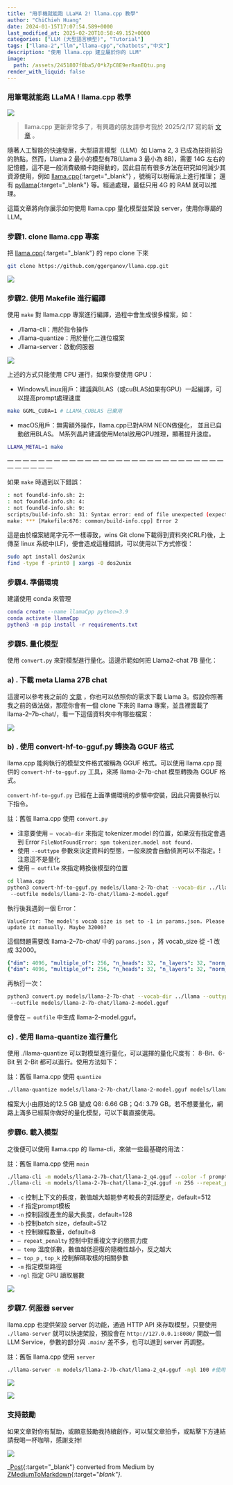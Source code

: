 ```yaml
---
title: "用手機就能跑 LLaMA 2! llama.cpp 教學"
author: "ChiChieh Huang"
date: 2024-01-15T17:07:54.589+0000
last_modified_at: 2025-02-20T10:58:49.152+0000
categories: ["LLM (大型語言模型)", "Tutorial"]
tags: ["llama-2","llm","llama-cpp","chatbots","中文"]
description: "使用 llama.cpp 建立屬於你的 LLM"
image:
  path: /assets/2451807f8ba5/0*k7pC8E9erRanEQtu.png
render_with_liquid: false
---
```


### 用筆電就能跑 LLaMA \! llama\.cpp 教學


![](/assets/2451807f8ba5/0*k7pC8E9erRanEQtu.png)



> llama\.cpp 更新非常多了，有興趣的朋友請參考我於 2025/2/17 寫的新 [文章](../78f24809604f/) 。 





隨著人工智能的快速發展，大型語言模型（LLM）如 Llama 2, 3 已成為技術前沿的熱點。然而，Llama 2 最小的模型有7B\(Llama 3 最小為 8B\)，需要 14G 左右的記憶體，這不是一般消費級顯卡跑得動的，因此目前有很多方法在研究如何減少其資源使用，例如 [llama\.cpp](https://github.com/ggerganov/llama.cpp){:target="_blank"} ，號稱可以樹莓派上進行推理； 還有 [pyllama](https://github.com/juncongmoo/pyllama){:target="_blank"} 等。經過處理，最低只用 4G 的 RAM 就可以推理。

這篇文章將向你展示如何使用 llama\.cpp 量化模型並架設 server，使用你專屬的 LLM。
### 步驟1\. clone llama\.cpp 專案

把 [llama\.cpp](https://github.com/ggerganov/llama.cpp){:target="_blank"} 的 repo clone 下來
```bash
git clone https://github.com/ggerganov/llama.cpp.git
```


![](/assets/2451807f8ba5/1*iPz_zGuFtUEFxtCs4P-eUQ.png)

### 步驟2\. 使用 Makefile 進行編譯

使用 `make` 對 llama\.cpp 專案進行編譯，過程中會生成很多檔案，如：
- \./llama\-cli：用於指令操作
- \./llama\-quantize：用於量化二進位檔案
- \./llama\-server：啟動伺服器



![](/assets/2451807f8ba5/1*0N8YWwej3vU7qe7lZIGS5Q.png)


上述的方式只能使用 CPU 運行，如果你要使用 GPU：
- Windows/Linux用戶：建議與BLAS（或cuBLAS如果有GPU）一起編譯，可以提高prompt處理速度

```bash
make GGML_CUDA=1 # LLAMA_CUBLAS 已棄用
```
- macOS用戶：無需額外操作，llama\.cpp已對ARM NEON做優化， 並且已自動啟用BLAS。 M系列晶片建議使用Metal啟用GPU推理，顯著提升速度。

```bash
LLAMA_METAL=1 make
```

— — — — — — — — — — — — — — — — — — — — — — — — — — — — — — — — — —

如果 `make` 時遇到以下錯誤：
```bash
: not foundld-info.sh: 2:
: not foundld-info.sh: 4:
: not foundld-info.sh: 9:
scripts/build-info.sh: 31: Syntax error: end of file unexpected (expecting "then")
make: *** [Makefile:676: common/build-info.cpp] Error 2
```

這是由於檔案結尾字元不一樣導致，wins Git clone下載得到資料夾\(CRLF\)後，上傳至 linux 系統中\(LF\)，便會造成這種錯誤，可以使用以下方式修復：
```bash
sudo apt install dos2unix
find -type f -print0 | xargs -0 dos2unix
```
### 步驟4\. 準備環境

建議使用 conda 來管理
```lua
conda create --name llamaCpp python=3.9
conda activate llamaCpp
python3 -m pip install -r requirements.txt
```
### 步驟5\. 量化模型

使用 `convert.py` 來對模型進行量化。這邊示範如何把 Llama2\-chat 7B 量化：
### a\) \. 下載 meta Llama 27B chat

這邊可以參考我之前的 [文章](../d4374ed248d9/) ，你也可以依照你的需求下載 Llama 3。假設你照著我之前的做法做，那麼你會有一個 clone 下來的 llama 專案，並且裡面載了 llama\-2–7b\-chat/，看一下這個資料夾中有哪些檔案：


![](/assets/2451807f8ba5/1*QGecv1vIc47jxb08lERjMA.png)

### b\) \. 使用 convert\-hf\-to\-gguf\.py 轉換為 GGUF 格式

llama\.cpp 能夠執行的模型文件格式被稱為 GGUF 格式。可以使用 llama\.cpp 提供的 `convert-hf-to-gguf.py` 工具，來將 llama\-2–7b\-chat 模型轉換為 GGUF 格式。

`convert-hf-to-gguf.py` 已經在上面準備環境的步驟中安裝，因此只需要執行以下指令。

註：舊版 llama\.cpp 使用 `convert.py`
- 注意要使用 `— vocab-dir` 來指定 tokenizer\.model 的位置，如果沒有指定會遇到 Error `FileNotFoundError: spm tokenizer.model not found.`
- 使用 `--outtype` 參數來決定資料的型態，一般來說會自動偵測可以不指定。\!注意這不是量化
- 使用 `— outfile` 來指定轉換後模型的位置

```bash
cd llama.cpp
python3 convert-hf-to-gguf.py models/llama-2-7b-chat --vocab-dir ../llama --outtype fP16
 --outfile models/llama-2-7b-chat/llama-2-model.gguf
```

執行後我遇到一個 Error：
```vbnet
ValueError: The model's vocab size is set to -1 in params.json. Please update it manually. Maybe 32000?
```

這個問題需要改 llama\-2–7b\-chat/ 中的 `params.json` ，將 vocab\_size 從 \-1 改成 32000。
```yaml
{"dim": 4096, "multiple_of": 256, "n_heads": 32, "n_layers": 32, "norm_eps": 1e-06, "vocab_size": -1} # 原始
{"dim": 4096, "multiple_of": 256, "n_heads": 32, "n_layers": 32, "norm_eps": 1e-06, "vocab_size": 32000} # 更改
```

再執行一次：
```bash
python3 convert.py models/llama-2-7b-chat --vocab-dir ../llama --outtype fP16
 --outfile models/llama-2-7b-chat/llama-2-model.gguf
```

便會在 `— outfile` 中生成 llama\-2\-model\.gguf。
### c\) \. 使用 llama\-quantize 進行量化

使用 \./llama\-quantize 可以對模型進行量化，可以選擇的量化尺度有： 8\-Bit、6\-Bit 到 2\-Bit 都可以進行。使用方法如下：

註：舊版 llama\.cpp 使用 `quantize`
```bash
./llama-quantize models/llama-2-7b-chat/llama-2-model.gguf models/llama-2-7b-chat/llama-2_q4.gguf Q4_K
```

檔案大小由原始的12\.5 GB 變成 Q8: 6\.66 GB；Q4: 3\.79 GB。若不想要量化，網路上滿多已經幫你做好的量化模型，可以下載直接使用。

### 步驟6\. 載入模型

之後便可以使用 llama\.cpp 的 llama\-cli，來做一些最基礎的用法：

註：舊版 llama\.cpp 使用 `main`
```bash
./llama-cli -m models/llama-2-7b-chat/llama-2_q4.gguf --color -f prompts/alpaca.txt -ins -c 2048 --temp 0.2 -n 256 --repeat_penalty 1.3
./llama-cli -m models/llama-2-7b-chat/llama-2_q4.gguf -n 256 --repeat_penalty 1.0 --color -i -r "User:" -f prompts/chat-with-bob.txt
```
- `-c` 控制上下文的長度，數值越大越能參考較長的對話歷史，default=512
- `-f` 指定prompt模板
- `-n` 控制回復產生的最大長度，default=128
- `-b` 控制batch size，default=512
- `-t` 控制線程數量，default=8
- `— repeat_penalty` 控制中對重複文字的懲罰力度
- `— temp` 溫度係數，數值越低迴復的隨機性越小，反之越大
- `— top_p` , `top_k` 控制解碼取樣的相關參數
- `-m` 指定模型路徑
- `-ngl` 指定 GPU 讀取層數



![](/assets/2451807f8ba5/1*glhfW0REtdNlEsgiR415uQ.png)

### 步驟7\. 伺服器 server

llama\.cpp 也提供架設 server 的功能，通過 HTTP API 來存取模型，只要使用 `./llama-server` 就可以快速架設，預設會在 `http://127.0.0.1:8080/` 開啟一個 LLM Service，參數的部分與 `.main/` 差不多，也可以進到 server 再調整。

註：舊版 llama\.cpp 使用 `server`
```bash
./llama-server -m models/llama-2-7b-chat/llama-2_q4.gguf -ngl 100 #使用 GPU 版
```


![](/assets/2451807f8ba5/1*aqeRgnAj_mdn0PAdXhO67Q.png)



![](/assets/2451807f8ba5/1*sCJeqhRELoCRb1pvtqJWIA.png)

### 支持鼓勵

如果文章對你有幫助，或願意鼓勵我持續創作，可以幫文章拍手，或點擊下方連結請我喝一杯咖啡，感謝支持\!


![](/assets/2451807f8ba5/1*QCQqlZr6doDP-cszzpaSpw.png)




_[Post](https://medium.com/@cch.chichieh/%E7%94%A8%E6%89%8B%E6%A9%9F%E5%B0%B1%E8%83%BD%E8%B7%91-llama-2-llama-cpp-%E6%95%99%E5%AD%B8-2451807f8ba5){:target="_blank"} converted from Medium by [ZMediumToMarkdown](https://github.com/ZhgChgLi/ZMediumToMarkdown){:target="_blank"}._
